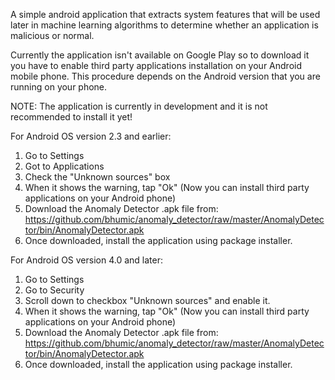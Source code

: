 A simple android application that extracts system features that will
be used later in machine learning algorithms to determine whether an 
application is malicious or normal.

Currently the application isn't available on Google Play so to download it
you have to enable third party applications installation on your Android mobile phone.
This procedure depends on the Android version that you are running on your phone.

NOTE: The application is currently in development and it is not recommended to install it yet!

For Android OS version 2.3 and earlier:
  1. Go to Settings
  2. Got to Applications
  3. Check the "Unknown sources" box
  4. When it shows the warning, tap "Ok" (Now you can install third party applications on your Android phone)
  5. Download the Anomaly Detector .apk file from: https://github.com/bhumic/anomaly_detector/raw/master/AnomalyDetector/bin/AnomalyDetector.apk
  6. Once downloaded, install the application using package installer.

For Android OS version 4.0 and later:
  1. Go to Settings
  2. Go to Security
  3. Scroll down to checkbox "Unknown sources" and enable it.
  4. When it shows the warning, tap "Ok" (Now you can install third party applications on your Android phone)
  5. Download the Anomaly Detector .apk file from: https://github.com/bhumic/anomaly_detector/raw/master/AnomalyDetector/bin/AnomalyDetector.apk
  6. Once downloaded, install the application using package installer.
